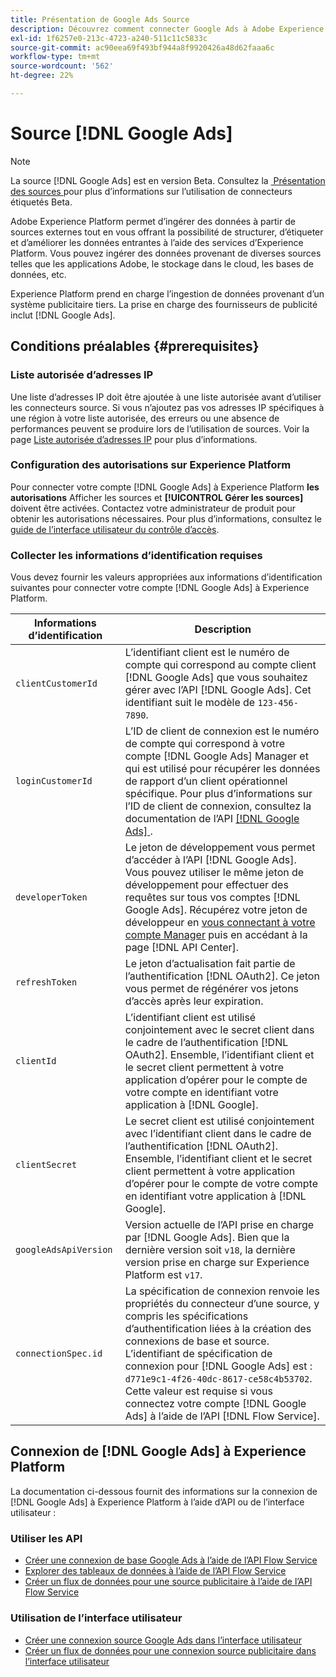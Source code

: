 ```yaml
---
title: Présentation de Google Ads Source
description: Découvrez comment connecter Google Ads à Adobe Experience Platform à l’aide d’API ou de l’interface utilisateur.
exl-id: 1f6257e0-213c-4723-a240-511c11c5833c
source-git-commit: ac90eea69f493bf944a8f9920426a48d62faaa6c
workflow-type: tm+mt
source-wordcount: '562'
ht-degree: 22%

---
```


# Source [!DNL Google Ads]

>[!NOTE]
>
>La source [!DNL Google Ads] est en version Beta. Consultez la [&#x200B; Présentation des sources &#x200B;](../../home.md#terms-and-conditions) pour plus d’informations sur l’utilisation de connecteurs étiquetés Beta.

Adobe Experience Platform permet d’ingérer des données à partir de sources externes tout en vous offrant la possibilité de structurer, d’étiqueter et d’améliorer les données entrantes à l’aide des services d’Experience Platform. Vous pouvez ingérer des données provenant de diverses sources telles que les applications Adobe, le stockage dans le cloud, les bases de données, etc.

Experience Platform prend en charge l’ingestion de données provenant d’un système publicitaire tiers. La prise en charge des fournisseurs de publicité inclut [!DNL Google Ads].

## Conditions préalables {#prerequisites}

### Liste autorisée d’adresses IP

Une liste d’adresses IP doit être ajoutée à une liste autorisée avant d’utiliser les connecteurs source. Si vous n’ajoutez pas vos adresses IP spécifiques à une région à votre liste autorisée, des erreurs ou une absence de performances peuvent se produire lors de l’utilisation de sources. Voir la page [Liste autorisée d’adresses IP](../../ip-address-allow-list.md) pour plus d’informations.

### Configuration des autorisations sur Experience Platform

Pour connecter votre compte [!DNL Google Ads] à Experience Platform **les autorisations** Afficher les sources et **[!UICONTROL Gérer les sources]** doivent être activées. Contactez votre administrateur de produit pour obtenir les autorisations nécessaires. Pour plus d’informations, consultez le [guide de l’interface utilisateur du contrôle d’accès](../../../access-control/ui/overview.md).

### Collecter les informations d’identification requises

Vous devez fournir les valeurs appropriées aux informations d’identification suivantes pour connecter votre compte [!DNL Google Ads] à Experience Platform.

| Informations d’identification | Description |
| --- | --- |
| `clientCustomerId` | L’identifiant client est le numéro de compte qui correspond au compte client [!DNL Google Ads] que vous souhaitez gérer avec l’API [!DNL Google Ads]. Cet identifiant suit le modèle de `123-456-7890`. |
| `loginCustomerId` | L’ID de client de connexion est le numéro de compte qui correspond à votre compte [!DNL Google Ads] Manager et qui est utilisé pour récupérer les données de rapport d’un client opérationnel spécifique. Pour plus d’informations sur l’ID de client de connexion, consultez la documentation de l’API [[!DNL Google Ads] &#x200B;](https://developers.google.com/search-ads/reporting/concepts/login-customer-id). |
| `developerToken` | Le jeton de développement vous permet d’accéder à l’API [!DNL Google Ads]. Vous pouvez utiliser le même jeton de développement pour effectuer des requêtes sur tous vos comptes [!DNL Google Ads]. Récupérez votre jeton de développeur en [vous connectant à votre compte Manager](https://ads.google.com/home/tools/manager-accounts/) puis en accédant à la page [!DNL API Center]. |
| `refreshToken` | Le jeton d’actualisation fait partie de l’authentification [!DNL OAuth2]. Ce jeton vous permet de régénérer vos jetons d’accès après leur expiration. |
| `clientId` | L’identifiant client est utilisé conjointement avec le secret client dans le cadre de l’authentification [!DNL OAuth2]. Ensemble, l’identifiant client et le secret client permettent à votre application d’opérer pour le compte de votre compte en identifiant votre application à [!DNL Google]. |
| `clientSecret` | Le secret client est utilisé conjointement avec l’identifiant client dans le cadre de l’authentification [!DNL OAuth2]. Ensemble, l’identifiant client et le secret client permettent à votre application d’opérer pour le compte de votre compte en identifiant votre application à [!DNL Google]. |
| `googleAdsApiVersion` | Version actuelle de l’API prise en charge par [!DNL Google Ads]. Bien que la dernière version soit `v18`, la dernière version prise en charge sur Experience Platform est `v17`. |
| `connectionSpec.id` | La spécification de connexion renvoie les propriétés du connecteur d’une source, y compris les spécifications d’authentification liées à la création des connexions de base et source. L’identifiant de spécification de connexion pour [!DNL Google Ads] est : `d771e9c1-4f26-40dc-8617-ce58c4b53702`. Cette valeur est requise si vous connectez votre compte [!DNL Google Ads] à l’aide de l’API [!DNL Flow Service]. |

## Connexion de [!DNL Google Ads] à Experience Platform

La documentation ci-dessous fournit des informations sur la connexion de [!DNL Google Ads] à Experience Platform à l’aide d’API ou de l’interface utilisateur :

### Utiliser les API

* [Créer une connexion de base Google Ads à l’aide de l’API Flow Service](../../tutorials/api/create/advertising/ads.md)
* [Explorer des tableaux de données à l’aide de l’API Flow Service](../../tutorials/api/explore/tabular.md)
* [Créer un flux de données pour une source publicitaire à l’aide de l’API Flow Service](../../tutorials/api/collect/advertising.md)

### Utilisation de l’interface utilisateur

* [Créer une connexion source Google Ads dans l’interface utilisateur](../../tutorials/ui/create/advertising/ads.md)
* [Créer un flux de données pour une connexion source publicitaire dans l’interface utilisateur](../../tutorials/ui/dataflow/advertising.md)
